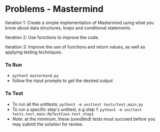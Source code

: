 # Problems - Mastermind

Iteration 1: Create a simple implementation of Mastermind using what you know about data structures, loops and conditional statements.

Iteration 2: Use functions to improve the code.

Iteration 3: Improve the use of functions and return values, as well as applying testing techniques.

### To Run

* `python3 mastermind.py`
* follow the input prompts to get the desired output

### To Test

* To run all the unittests: `python3 -m unittest tests/test_main.py`
* To run a specific step's unittest, e.g step *1*: `python3 -m unittest tests.test_main.MyTestCase.test_step1`
* _Note_: at the minimum, these (*unedited*) tests must succeed before you may submit the solution for review.
